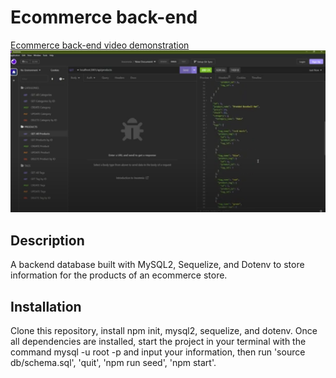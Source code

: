 # Ecommerce back-end

[Ecommerce back-end video demonstration](https://drive.google.com/file/d/1-oPGDNFI5SXhxck3-j77Ifq4xl9zIWS7/view)
![Ecommerce backend screenshot](ecommerce-backend.png)

## Description
A backend database built with MySQL2, Sequelize, and Dotenv to store information for the products of an ecommerce store.

## Installation
Clone this repository, install npm init, mysql2, sequelize, and dotenv.
Once all dependencies are installed, start the project in your terminal with the command mysql -u root -p and input your information, then run 'source db/schema.sql', 'quit', 'npm run seed', 'npm start'.